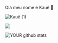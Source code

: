 Olá meu nome é Kauê 👋

![Kauê (1)](https://user-images.githubusercontent.com/102341451/167751604-c1cd3788-df3a-47c8-9dbe-ab8588e3a457.gif)


[<img src="https://img.shields.io/badge/linkedin-%230077B5.svg?&style=for-the-badge&logo=linkedin&logoColor=white" />](https://www.linkedin.com/in/kauê-oliveira-costa-620570229/)


![YOUR github stats](https://github-readme-stats.vercel.app/api?username=kyuubyN)
